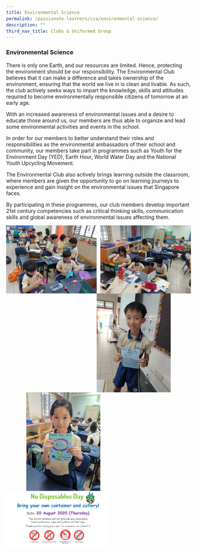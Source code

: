 ```yaml
---
title: Environmental Science
permalink: /passionate-learners/cca/environmental-science/
description: ""
third_nav_title: Clubs & Uniformed Group
---
```

### **Environmental Science**
There is only one Earth, and our resources are limited. Hence, protecting the environment should be our responsibility. The Environmental Club believes that it can make a difference and takes ownership of the environment, ensuring that the world we live in is clean and livable. As such, the club actively seeks ways to impart the knowledge, skills and attitudes required to become environmentally responsible citizens of tomorrow at an early age.  

With an increased awareness of environmental issues and a desire to educate those around us, our members are thus able to organize and lead some environmental activities and events in the school.

In order for our members to better understand their roles and responsibilities as the environmental ambassadors of their school and community, our members take part in programmes such as Youth for the Environment Day (YED), Earth Hour, World Water Day and the National Youth Upcycling Movement.

The Environmental Club also actively brings learning outside the classroom, where members are given the opportunity to go on learning journeys to experience and gain insight on the environmental issues that Singapore faces.

By participating in these programmes, our club members develop important 21st century competencies such as critical thinking skills, communication skills and global awareness of environmental issues affecting them.

<img src="/images/environmentalsci1.jpg" style="width:49%" align=left>
<img src="/images/environmentalsci2.jpg" style="width:49%" align=right>

<br clear="left">

<img src="/images/environmentalsci4.jpg" style="width:40%;margin-right:55px;" align = "right">
<img src="/images/environmentalsci3.jpg" style="width:40%;margin-left:55px;" align = "left">

<br clear="left">

<img src="/images/environmentalsci5.jpg" style="width:55%" align=left>
